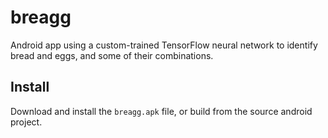 # breagg
Android app using a custom-trained TensorFlow neural network to identify bread and eggs, and some of their combinations. 

Install
-------
Download and install the `breagg.apk` file, or build from the source android project.


